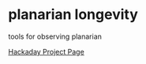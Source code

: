 # planarian longevity
tools for observing planarian

[Hackaday Project Page](https://hackaday.io/project/195642-decentralized-monitoring-of-planarian-regeneration)
